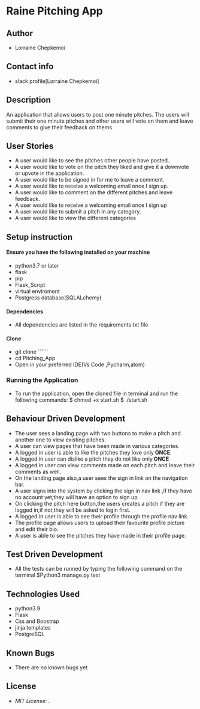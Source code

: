 # Raine Pitching App
## Author

* Lorraine Chepkemoi
## Contact info
* slack profile[Lorraine Chepkemoi]

## Description

An application that allows users to post one minute pitches. The users will submit their one minute pitches and other users will vote on them and leave comments to give their feedback on thems

## User Stories

* A user would like to see the pitches other people have posted..
* A user would like to vote on the pitch they liked and give it a downvote or upvote in the application.
* A user would like to be signed in for me to leave a comment.
* A user would like to receive a welcoming email once I sign up.
* A user would like to comment on the different pitches and leave feedback.
* A user would like to receive a welcoming email once I sign up
* A user would like to submit a pitch in any category.
* A user would like to view the different categories



## Setup instruction

#### Ensure you have the following installed on your machine 
* python3.7 or later 
* flask
* pip
* Flask_Script
* virtual enviroment
* Postgress database(SQLALchemy)
#### Dependencies

* All dependencies are listed in the requirements.txt file

#### Clone

* git clone ``````
* cd Pitching_App
* Open in your preferred IDE(Vs Code ,Pycharm,atom)
### Running the Application
* To run the application, open the cloned file in terminal and run the following commands:
        $ chmod +x start.sh
        $ ./start.sh

## Behaviour Driven Development
* The user sees a landing page with two buttons to  make a pitch and another one to view existing pitches.
* A user can view pages that have been made in various categories.
* A logged in user is able to like the pitches they love only<strong> ONCE</strong>.
* A logged in user can dislike a pitch they do not like only<strong> ONCE</strong>
* A logged in user can view comments made on each pitch and leave their comments as well.
* On the landing page also,a user sees the sign in link on the navigation bar.
* A user signs into the system by clicking the sign in nav link ,if they have no account yet,they will   have an option to sign up
* On clicking the pitch here button,the users creates a pitch if they are logged in,if not,they  will be asked to login first.
* A logged in user is able to see their profile through the profile nav link.
* The profile page allows users to upload their favourite profile picture and edit their bio.
* A user is able to see the pitches they have made in their profile page.



## Test Driven Development
* All the tests can be runned by typing the following command on the terminal
       $Python3 manage.py test
## Technologies Used
* python3.9
* Flask 
* Css and Boostrap
* jinja templates
* PostgreSQL
## Known Bugs
* There are no known bugs yet
## License
* *MIT License:*
.